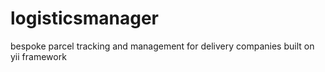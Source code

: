 # logisticsmanager
bespoke parcel tracking and management for delivery companies built on yii framework
